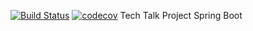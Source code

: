 [![Build Status](https://travis-ci.com/odec12/TechTalk.svg?branch=master)](https://travis-ci.com/odec12/TechTalk)
[![codecov](https://codecov.io/gh/odec12/TechTalk/branch/master/graph/badge.svg?token=A2pTsWu55w)](https://codecov.io/gh/odec12/TechTalk)
Tech Talk Project Spring Boot
